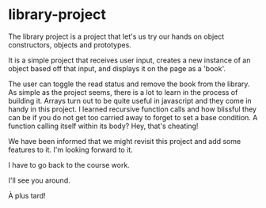 # library-project

The library project is a project that let's us try our hands on object constructors, objects and prototypes. 

It is a simple project that receives user input, creates a new instance of an object based off that input, and displays it on the page as a 'book'.

The user can toggle the read status and remove the book from the library. As simple as the project seems, there is a lot to learn in the process of building it. Arrays turn out to be quite useful in javascript and they come in handy in this project. I learned recursive function calls and how blissful they can be if you do not get too carried away to forget to set a base condition. A function calling itself within its body? Hey, that's cheating!

We have been informed that we might revisit this project and add some features to it. I'm looking forward to it.

I have to go back to the course work.

I'll see you around.

À plus tard!


